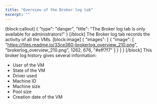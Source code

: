 ```yaml
---
title: "Overview of the Broker log tab"
excerpt: ""
---
```

[block:callout]
{
  "type": "danger",
  "title": "The Broker log tab is only available for administrators!"
}
[/block]
The Broker log tab records the activity of all the VMs.
[block:image]
{
  "images": [
    {
      "image": [
        "https://files.readme.io/33ce360-brokerlog_overview_210.png",
        "brokerlog_overview_210.png",
        1262,
        676,
        "#eff7f7"
      ]
    }
  ]
}
[/block]
This broker log history gives several information:

  * User of the VM
  * State of the VM
  * Driver used
  * Machine ID
  * Machine size
  * Pool size
  * Creation date of the VM